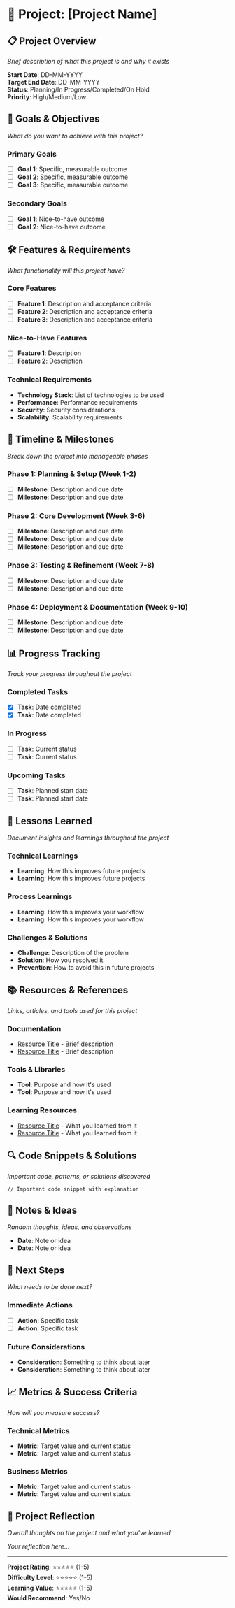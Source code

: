 # 🚀 Project: [Project Name]

## 📋 Project Overview
*Brief description of what this project is and why it exists*

**Start Date**: DD-MM-YYYY  
**Target End Date**: DD-MM-YYYY  
**Status**: Planning/In Progress/Completed/On Hold  
**Priority**: High/Medium/Low

## 🎯 Goals & Objectives
*What do you want to achieve with this project?*

### Primary Goals
- [ ] **Goal 1**: Specific, measurable outcome
- [ ] **Goal 2**: Specific, measurable outcome
- [ ] **Goal 3**: Specific, measurable outcome

### Secondary Goals
- [ ] **Goal 1**: Nice-to-have outcome
- [ ] **Goal 2**: Nice-to-have outcome

## 🛠️ Features & Requirements
*What functionality will this project have?*

### Core Features
- [ ] **Feature 1**: Description and acceptance criteria
- [ ] **Feature 2**: Description and acceptance criteria
- [ ] **Feature 3**: Description and acceptance criteria

### Nice-to-Have Features
- [ ] **Feature 1**: Description
- [ ] **Feature 2**: Description

### Technical Requirements
- **Technology Stack**: List of technologies to be used
- **Performance**: Performance requirements
- **Security**: Security considerations
- **Scalability**: Scalability requirements

## 📅 Timeline & Milestones
*Break down the project into manageable phases*

### Phase 1: Planning & Setup (Week 1-2)
- [ ] **Milestone**: Description and due date
- [ ] **Milestone**: Description and due date

### Phase 2: Core Development (Week 3-6)
- [ ] **Milestone**: Description and due date
- [ ] **Milestone**: Description and due date
- [ ] **Milestone**: Description and due date

### Phase 3: Testing & Refinement (Week 7-8)
- [ ] **Milestone**: Description and due date
- [ ] **Milestone**: Description and due date

### Phase 4: Deployment & Documentation (Week 9-10)
- [ ] **Milestone**: Description and due date
- [ ] **Milestone**: Description and due date

## 📊 Progress Tracking
*Track your progress throughout the project*

### Completed Tasks
- [x] **Task**: Date completed
- [x] **Task**: Date completed

### In Progress
- [ ] **Task**: Current status
- [ ] **Task**: Current status

### Upcoming Tasks
- [ ] **Task**: Planned start date
- [ ] **Task**: Planned start date

## 🧠 Lessons Learned
*Document insights and learnings throughout the project*

### Technical Learnings
- **Learning**: How this improves future projects
- **Learning**: How this improves future projects

### Process Learnings
- **Learning**: How this improves your workflow
- **Learning**: How this improves your workflow

### Challenges & Solutions
- **Challenge**: Description of the problem
- **Solution**: How you resolved it
- **Prevention**: How to avoid this in future projects

## 📚 Resources & References
*Links, articles, and tools used for this project*

### Documentation
- [Resource Title](URL) - Brief description
- [Resource Title](URL) - Brief description

### Tools & Libraries
- **Tool**: Purpose and how it's used
- **Tool**: Purpose and how it's used

### Learning Resources
- [Resource Title](URL) - What you learned from it
- [Resource Title](URL) - What you learned from it

## 🔍 Code Snippets & Solutions
*Important code, patterns, or solutions discovered*

```language
// Important code snippet with explanation
```

## 📝 Notes & Ideas
*Random thoughts, ideas, and observations*

- **Date**: Note or idea
- **Date**: Note or idea

## 🎯 Next Steps
*What needs to be done next?*

### Immediate Actions
- [ ] **Action**: Specific task
- [ ] **Action**: Specific task

### Future Considerations
- **Consideration**: Something to think about later
- **Consideration**: Something to think about later

## 📈 Metrics & Success Criteria
*How will you measure success?*

### Technical Metrics
- **Metric**: Target value and current status
- **Metric**: Target value and current status

### Business Metrics
- **Metric**: Target value and current status
- **Metric**: Target value and current status

## 💭 Project Reflection
*Overall thoughts on the project and what you've learned*

*Your reflection here...*

---

**Project Rating**: ⭐⭐⭐⭐⭐ (1-5)  
**Difficulty Level**: ⭐⭐⭐⭐⭐ (1-5)  
**Learning Value**: ⭐⭐⭐⭐⭐ (1-5)  
**Would Recommend**: Yes/No 